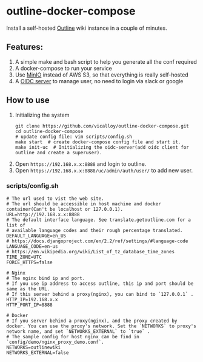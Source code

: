 # outline-docker-compose

Install a self-hosted [Outline](https://github.com/outline/outline) wiki instance in a couple of minutes.

## Features:

1. A simple make and bash script to help you generate all the conf required
1. A docker-compose to run your service
1. Use [MinIO](https://github.com/minio/minio) instead of AWS S3, so that everything is really self-hosted
1. A [OIDC server](https://github.com/vicalloy/oidc-server) to manage user, no need to login via slack or google

## How to use

1. Initializing the system
    ```
    git clone https://github.com/vicalloy/outline-docker-compose.git
    cd outline-docker-compose
    # update config file: vim scripts/config.sh
    make start  # create docker-compose config file and start it.
    make init-uc  # Initializing the oidc-server(add oidc client for outline and create a superuser).
    ```
1. Open `https://192.168.x.x:8888` and login to outline.
1. Open `https://192.168.x.x:8888/uc/admin/auth/user/` to add new user.

### scripts/config.sh

```
# The url used to vist the web site.
# The url should be accessible in host machine and docker container(Can't be localhost or 127.0.0.1).
URL=http://192.168.x.x:8888
# The default interface language. See translate.getoutline.com for a list of
# available language codes and their rough percentage translated.
DEFAULT_LANGUAGE=en_US
# https://docs.djangoproject.com/en/2.2/ref/settings/#language-code
LANGUAGE_CODE=en-us
# https://en.wikipedia.org/wiki/List_of_tz_database_time_zones
TIME_ZONE=UTC
FORCE_HTTPS=false

# Nginx
# The nginx bind ip and port.
# If you use ip address to access outline, this ip and port should be same as the URL.
# If this server behind a proxy(nginx), you can bind to `127.0.0.1` .
HTTP_IP=192.168.x.x
HTTP_PORT_IP=8888

# Docker
# If you server behind a proxy(nginx), and the proxy created by docker. You can use the proxy's network. Set the `NETWORKS` to proxy's network name, and set `NETWORKS_EXTERNAL` to `true` .
# The sample config for host nginx can be find in `config/demo/nginx_proxy_demo.conf`.
NETWORKS=outlinewiki
NETWORKS_EXTERNAL=false
```
